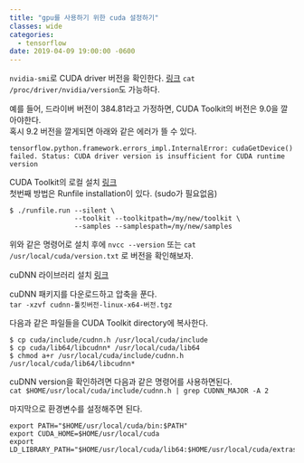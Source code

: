 ```yaml
---
title: "gpu를 사용하기 위한 cuda 설정하기"
classes: wide
categories:
  - tensorflow
date: 2019-04-09 19:00:00 -0600
---
```



`nvidia-smi`로 CUDA driver 버전을 확인한다. [링크](https://docs.nvidia.com/deploy/cuda-compatibility/index.html#binary-compatibility)
`cat /proc/driver/nvidia/version`도 가능하다.  

예를 들어, 드라이버 버전이 384.81라고 가정하면, CUDA Toolkit의 버전은 9.0을 깔아야한다.  
혹시 9.2 버전을 깔게되면 아래와 같은 에러가 뜰 수 있다.

```text
tensorflow.python.framework.errors_impl.InternalError: cudaGetDevice() failed. Status: CUDA driver version is insufficient for CUDA runtime version
```

CUDA Toolkit의 로컬 설치 [링크](https://docs.nvidia.com/cuda/cuda-installation-guide-linux/index.html#faq1)  
첫번째 방법은 Runfile installation이 있다. (sudo가 필요없음)  

```text
$ ./runfile.run --silent \
                --toolkit --toolkitpath=/my/new/toolkit \
                --samples --samplespath=/my/new/samples
```

위와 같은 명령어로 설치 후에 `nvcc --version` 또는 `cat /usr/local/cuda/version.txt` 로 버전을 확인해보자.  


cuDNN 라이브러리 설치 [링크](https://docs.nvidia.com/deeplearning/sdk/cudnn-install/index.html)  

cuDNN 패키지를 다운로드하고 압축을 푼다.  
`tar -xzvf cudnn-툴킷버전-linux-x64-버전.tgz`  

다음과 같은 파일들을 CUDA Toolkit directory에 복사한다.  
```text
$ cp cuda/include/cudnn.h /usr/local/cuda/include
$ cp cuda/lib64/libcudnn* /usr/local/cuda/lib64  
$ chmod a+r /usr/local/cuda/include/cudnn.h /usr/local/cuda/lib64/libcudnn*
```

cuDNN version을 확인하려면 다음과 같은 명령어를 사용하면된다.  
`cat $HOME/usr/local/cuda/include/cudnn.h | grep CUDNN_MAJOR -A 2`  

마지막으로 환경변수를 설정해주면 된다.
```text
export PATH="$HOME/usr/local/cuda/bin:$PATH"  
export CUDA_HOME=$HOME/usr/local/cuda
export LD_LIBRARY_PATH="$HOME/usr/local/cuda/lib64:$HOME/usr/local/cuda/extras/CUPTI/lib64:$LD_LIBRARY_PATH"
```
